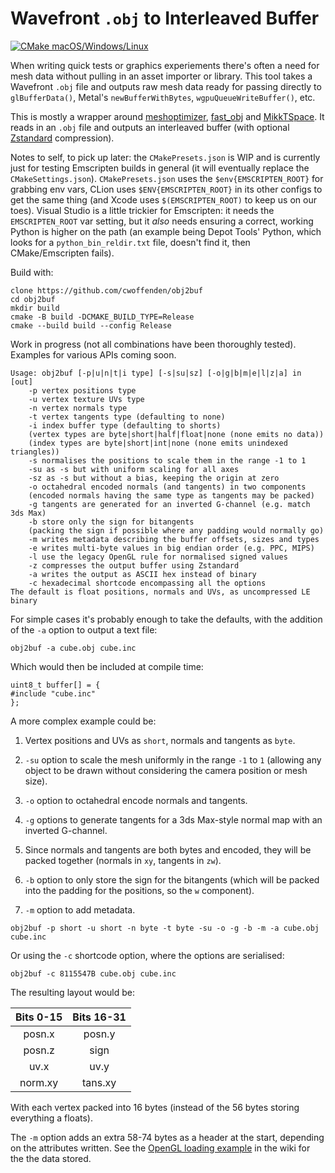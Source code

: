 # Wavefront `.obj` to Interleaved Buffer

[![CMake macOS/Windows/Linux](/../../actions/workflows/cmake-desktop.yml/badge.svg)](/../../actions/workflows/cmake-desktop.yml)

When writing quick tests or graphics experiements there's often a need for mesh data without pulling in an asset importer or library. This tool takes a Wavefront `.obj` file and outputs raw mesh data ready for passing directly to `glBufferData()`, Metal's `newBufferWithBytes`, `wgpuQueueWriteBuffer()`, etc.

This is mostly a wrapper around [meshoptimizer](//github.com/zeux/meshoptimizer), [fast_obj](//github.com/thisistherk/fast_obj) and [MikkTSpace](//github.com/mmikk/MikkTSpace). It reads in an `.obj` file and outputs an interleaved buffer (with optional [Zstandard](//github.com/facebook/zstd) compression).

Notes to self, to pick up later: the `CMakePresets.json` is WIP and is currently just for testing Emscripten builds in general (it will eventually replace the `CMakeSettings.json`). `CMakePresets.json` uses the `$env{EMSCRIPTEN_ROOT}` for grabbing env vars, CLion uses `$ENV{EMSCRIPTEN_ROOT}` in its other configs to get the same thing (and Xcode uses `$(EMSCRIPTEN_ROOT)` to keep us on our toes). Visual Studio is a little trickier for Emscripten: it needs the `EMSCRIPTEN_ROOT` var setting, but it _also_ needs ensuring a correct, working Python is higher on the path (an example being Depot Tools' Python, which looks for a `python_bin_reldir.txt` file, doesn't find it, then CMake/Emscripten fails).

Build with:
```
clone https://github.com/cwoffenden/obj2buf
cd obj2buf
mkdir build
cmake -B build -DCMAKE_BUILD_TYPE=Release
cmake --build build --config Release
```
Work in progress (not all combinations have been thoroughly tested). Examples for various APIs coming soon.
```
Usage: obj2buf [-p|u|n|t|i type] [-s|su|sz] [-o|g|b|m|e|l|z|a] in [out]
	-p vertex positions type
	-u vertex texture UVs type
	-n vertex normals type
	-t vertex tangents type (defaulting to none)
	-i index buffer type (defaulting to shorts)
	(vertex types are byte|short|half|float|none (none emits no data))
	(index types are byte|short|int|none (none emits unindexed triangles))
	-s normalises the positions to scale them in the range -1 to 1
	-su as -s but with uniform scaling for all axes
	-sz as -s but without a bias, keeping the origin at zero
	-o octahedral encoded normals (and tangents) in two components
	(encoded normals having the same type as tangents may be packed)
	-g tangents are generated for an inverted G-channel (e.g. match 3ds Max)
	-b store only the sign for bitangents
	(packing the sign if possible where any padding would normally go)
	-m writes metadata describing the buffer offsets, sizes and types
	-e writes multi-byte values in big endian order (e.g. PPC, MIPS)
	-l use the legacy OpenGL rule for normalised signed values
	-z compresses the output buffer using Zstandard
	-a writes the output as ASCII hex instead of binary
	-c hexadecimal shortcode encompassing all the options
The default is float positions, normals and UVs, as uncompressed LE binary
```
For simple cases it's probably enough to take the defaults, with the addition of the `-a` option to output a text file:
```
obj2buf -a cube.obj cube.inc
```
Which would then be included at compile time:
```
uint8_t buffer[] = {
#include "cube.inc"
};
```
A more complex example could be:

1. Vertex positions and UVs as `short`, normals and tangents as `byte`.

2. `-su` option to scale the mesh uniformly in the range `-1` to `1` (allowing any object to be drawn without considering the camera position or mesh size).

3. `-o` option to octahedral encode normals and tangents.

4. `-g` options to generate tangents for a 3ds Max-style normal map with an inverted G-channel.

5. Since normals and tangents are both bytes and encoded, they will be packed together (normals in `xy`, tangents in `zw`).

6. `-b` option to only store the sign for the bitangents  (which will be packed into the padding for the positions, so the `w` component).

7. `-m` option to add metadata.
```
obj2buf -p short -u short -n byte -t byte -su -o -g -b -m -a cube.obj cube.inc
```
Or using the `-c` shortcode option, where the options are serialised:
```
obj2buf -c 8115547B cube.obj cube.inc
```
The resulting layout would be:

| Bits 0-15 | Bits 16-31 |
|:---------:|:----------:|
|   posn.x  |   posn.y   |
|   posn.z  |    sign    |
|    uv.x   |    uv.y    |
|  norm.xy  |  tans.xy   |

With each vertex packed into 16 bytes (instead of the 56 bytes storing everything a floats).

The `-m` option adds an extra 58-74 bytes as a header at the start, depending on the attributes written. See the [OpenGL loading example](/../../wiki/Buffer-Loading-OpenGL) in the wiki for the the data stored.
